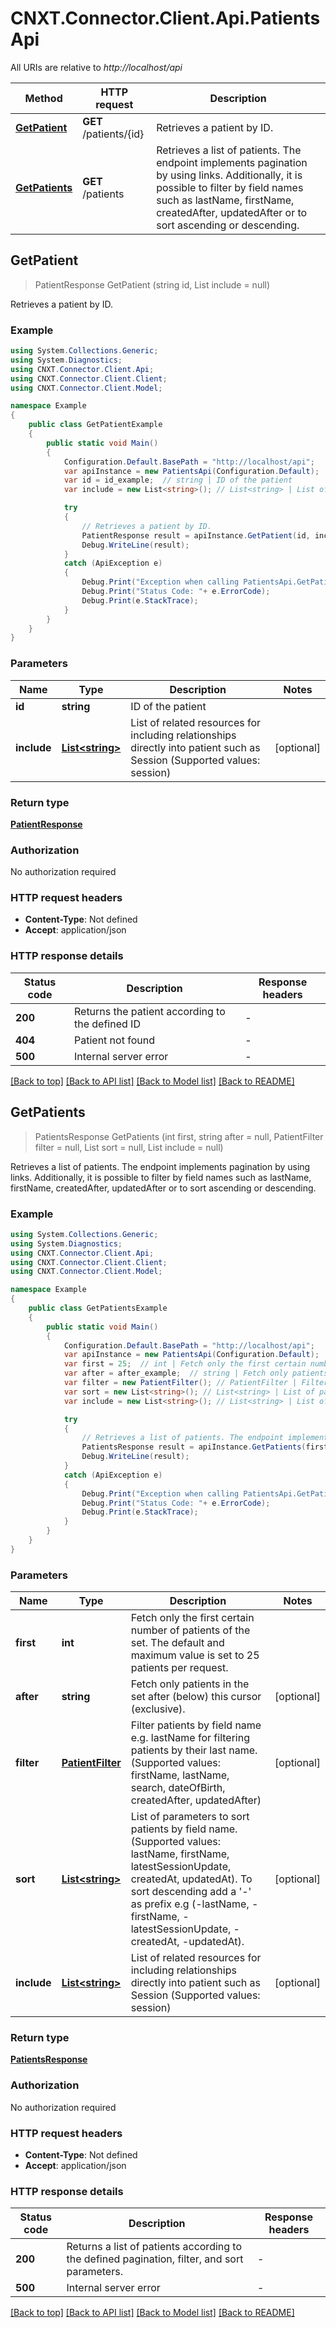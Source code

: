 # CNXT.Connector.Client.Api.PatientsApi

All URIs are relative to *http://localhost/api*

Method | HTTP request | Description
------------- | ------------- | -------------
[**GetPatient**](PatientsApi.md#getpatient) | **GET** /patients/{id} | Retrieves a patient by ID.
[**GetPatients**](PatientsApi.md#getpatients) | **GET** /patients | Retrieves a list of patients. The endpoint implements pagination by using links. Additionally, it is possible to filter by field names such as lastName, firstName, createdAfter, updatedAfter or to sort ascending or descending.



## GetPatient

> PatientResponse GetPatient (string id, List<string> include = null)

Retrieves a patient by ID.

### Example

```csharp
using System.Collections.Generic;
using System.Diagnostics;
using CNXT.Connector.Client.Api;
using CNXT.Connector.Client.Client;
using CNXT.Connector.Client.Model;

namespace Example
{
    public class GetPatientExample
    {
        public static void Main()
        {
            Configuration.Default.BasePath = "http://localhost/api";
            var apiInstance = new PatientsApi(Configuration.Default);
            var id = id_example;  // string | ID of the patient
            var include = new List<string>(); // List<string> | List of related resources for including relationships directly into patient such as Session   (Supported values: session) (optional) 

            try
            {
                // Retrieves a patient by ID.
                PatientResponse result = apiInstance.GetPatient(id, include);
                Debug.WriteLine(result);
            }
            catch (ApiException e)
            {
                Debug.Print("Exception when calling PatientsApi.GetPatient: " + e.Message );
                Debug.Print("Status Code: "+ e.ErrorCode);
                Debug.Print(e.StackTrace);
            }
        }
    }
}
```

### Parameters


Name | Type | Description  | Notes
------------- | ------------- | ------------- | -------------
 **id** | **string**| ID of the patient | 
 **include** | [**List&lt;string&gt;**](string.md)| List of related resources for including relationships directly into patient such as Session   (Supported values: session) | [optional] 

### Return type

[**PatientResponse**](PatientResponse.md)

### Authorization

No authorization required

### HTTP request headers

- **Content-Type**: Not defined
- **Accept**: application/json

### HTTP response details
| Status code | Description | Response headers |
|-------------|-------------|------------------|
| **200** | Returns the patient according to the defined ID |  -  |
| **404** | Patient not found |  -  |
| **500** | Internal server error |  -  |

[[Back to top]](#)
[[Back to API list]](../README.md#documentation-for-api-endpoints)
[[Back to Model list]](../README.md#documentation-for-models)
[[Back to README]](../README.md)


## GetPatients

> PatientsResponse GetPatients (int first, string after = null, PatientFilter filter = null, List<string> sort = null, List<string> include = null)

Retrieves a list of patients. The endpoint implements pagination by using links. Additionally, it is possible to filter by field names such as lastName, firstName, createdAfter, updatedAfter or to sort ascending or descending.

### Example

```csharp
using System.Collections.Generic;
using System.Diagnostics;
using CNXT.Connector.Client.Api;
using CNXT.Connector.Client.Client;
using CNXT.Connector.Client.Model;

namespace Example
{
    public class GetPatientsExample
    {
        public static void Main()
        {
            Configuration.Default.BasePath = "http://localhost/api";
            var apiInstance = new PatientsApi(Configuration.Default);
            var first = 25;  // int | Fetch only the first certain number of patients of the set. The default and maximum value is set to 25 patients per request.
            var after = after_example;  // string | Fetch only patients in the set after (below) this cursor (exclusive). (optional) 
            var filter = new PatientFilter(); // PatientFilter | Filter patients by field name e.g. lastName for filtering patients by their last name.  (Supported values: firstName, lastName, search, dateOfBirth, createdAfter, updatedAfter) (optional) 
            var sort = new List<string>(); // List<string> | List of parameters to sort patients by field name.  (Supported values: lastName, firstName, latestSessionUpdate, createdAt, updatedAt).    To sort descending add a '-' as prefix e.g (-lastName, -firstName, -latestSessionUpdate, -createdAt, -updatedAt). (optional) 
            var include = new List<string>(); // List<string> | List of related resources for including relationships directly into patient such as Session   (Supported values: session) (optional) 

            try
            {
                // Retrieves a list of patients. The endpoint implements pagination by using links. Additionally, it is possible to filter by field names such as lastName, firstName, createdAfter, updatedAfter or to sort ascending or descending.
                PatientsResponse result = apiInstance.GetPatients(first, after, filter, sort, include);
                Debug.WriteLine(result);
            }
            catch (ApiException e)
            {
                Debug.Print("Exception when calling PatientsApi.GetPatients: " + e.Message );
                Debug.Print("Status Code: "+ e.ErrorCode);
                Debug.Print(e.StackTrace);
            }
        }
    }
}
```

### Parameters


Name | Type | Description  | Notes
------------- | ------------- | ------------- | -------------
 **first** | **int**| Fetch only the first certain number of patients of the set. The default and maximum value is set to 25 patients per request. | 
 **after** | **string**| Fetch only patients in the set after (below) this cursor (exclusive). | [optional] 
 **filter** | [**PatientFilter**](PatientFilter.md)| Filter patients by field name e.g. lastName for filtering patients by their last name.  (Supported values: firstName, lastName, search, dateOfBirth, createdAfter, updatedAfter) | [optional] 
 **sort** | [**List&lt;string&gt;**](string.md)| List of parameters to sort patients by field name.  (Supported values: lastName, firstName, latestSessionUpdate, createdAt, updatedAt).    To sort descending add a &#39;-&#39; as prefix e.g (-lastName, -firstName, -latestSessionUpdate, -createdAt, -updatedAt). | [optional] 
 **include** | [**List&lt;string&gt;**](string.md)| List of related resources for including relationships directly into patient such as Session   (Supported values: session) | [optional] 

### Return type

[**PatientsResponse**](PatientsResponse.md)

### Authorization

No authorization required

### HTTP request headers

- **Content-Type**: Not defined
- **Accept**: application/json

### HTTP response details
| Status code | Description | Response headers |
|-------------|-------------|------------------|
| **200** | Returns a list of patients according to the defined pagination, filter, and sort parameters. |  -  |
| **500** | Internal server error |  -  |

[[Back to top]](#)
[[Back to API list]](../README.md#documentation-for-api-endpoints)
[[Back to Model list]](../README.md#documentation-for-models)
[[Back to README]](../README.md)

